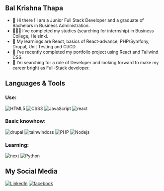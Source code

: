 ## Bal Krishna Thapa 


- 👋 Hi there ! I am a Junior Full Stack Developer and a graduate of Bachelors in Business Administration.
- 👨🏻‍🎓 I’ve completed my studies (searching for internship) in Business College, Helsinki.
- 🌱 My learnings are React, basics of React-advance, PHP/Symfony, Drupal, Unit Testing and CI/CD.
- 🔭 I’ve recently completed my portfolio project using React and Tailwind CSS.  
- 👯 I’m searching for a role of Developer and looking forward to make my career bright as Full-Stack developer.


## Languages & Tools

### Use:
![HTML5](https://img.shields.io/badge/-HTML5-E34F26?style=flat-square&logo=html5&logoColor=white)
![CSS3](https://img.shields.io/badge/-CSS3-1572B6?style=flat-square&logo=css3)
![JavaScript](https://img.shields.io/badge/-JavaScript-black?style=flat-square&logo=javascript)
![react](https://img.shields.io/badge/React-20232A?style=flat-square&logo=react&logoColor=61DAFB)

### Basic knowhow:
![drupal](https://img.shields.io/badge/drupal-20232A?style=flat-square&logo=drupal&logoColor=61DAFB)
![tainwindcss](https://img.shields.io/badge/tailwindcss-20232A?style=flat-square&logo=tailwindcss&logoColor=61DAFB)
![PHP](https://img.shields.io/badge/-Php-black?style=flat-square&logo=Php)
![Nodejs](https://img.shields.io/badge/-Nodejs-black?style=flat-square&logo=Node.js)

### Learning:
![next](https://img.shields.io/badge/Next-000000?style=flat-square&logo=nextdotjs&logoColor=FFFFFF)
![Python](https://img.shields.io/badge/-Python-black?style=flat-square&logo=Python)


## My Social Media
[![LinkedIn](https://img.shields.io/badge/linkedin-%230077B5.svg?style=for-the-badge&logo=linkedin&logoColor=white)](https://www.linkedin.com/in/balkrishna-thapa-chhetri-606941114/)
[![facebook](https://img.shields.io/badge/facebook-20232A?style=flat-square&logo=facebook&logoColor=61DAFB)](https://www.facebook.com/balkrishna.thapa.336/)



